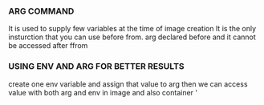 ### ARG COMMAND
It is used to supply few variables at the time of image creation
It is the only insturction that you can use before from. arg declared before and it cannot be accessed after ffrom

### USING ENV AND ARG FOR BETTER RESULTS
create one env variable and assign that value to arg
then we can access value with both arg and env in image and also container
'